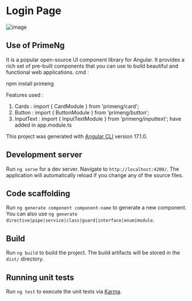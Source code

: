 # Login Page

![image](https://github.com/rohitsaini3523/Internship_MiniProject/assets/121424500/c99d1ea8-78e8-45c6-b422-93b308e31a8e)


## Use of PrimeNg
It is a popular open-source UI component library for Angular. It provides a rich set of pre-built components that you can use to build beautiful and functional web applications.
cmd : 

npm install primeng

Features used :
1) Cards : import { CardModule } from 'primeng/card';
2) Button : import { ButtonModule } from 'primeng/button';
3) InputText : import { InputTextModule } from 'primeng/inputtext';
have added in app.module.ts

This project was generated with [Angular CLI](https://github.com/angular/angular-cli) version 17.1.0.

## Development server

Run `ng serve` for a dev server. Navigate to `http://localhost:4200/`. The application will automatically reload if you change any of the source files.

## Code scaffolding

Run `ng generate component component-name` to generate a new component. You can also use `ng generate directive|pipe|service|class|guard|interface|enum|module`.

## Build

Run `ng build` to build the project. The build artifacts will be stored in the `dist/` directory.

## Running unit tests

Run `ng test` to execute the unit tests via [Karma](https://karma-runner.github.io).
